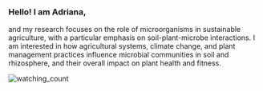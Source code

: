 ### Hello! I am Adriana,
and my research focuses on the role of microorganisms in sustainable agriculture, with a particular emphasis on soil-plant-microbe interactions. I am interested in how agricultural systems, climate change, and plant management practices influence microbial communities in soil and rhizosphere, and their overall impact on plant health and fitness.

</p>
<img src="https://komarev.com/ghpvc/?username=adrianagiongo&color=blue" alt="watching_count" />

<!--
**adrianagiongo/adrianagiongo** is a ✨ _special_ ✨ repository because its `README.md` (this file) appears on your GitHub profile.

Here are some ideas to get you started:
<img src="https://profile-counter.glitch.me/{adrianagiongo}/count.svg" alt="adrianagiongo :: Visitor's Count" />
- 🔭 I’m currently working on ...
- 🌱 I’m currently learning ...
- 👯 I’m looking to collaborate on ...
- 🤔 I’m looking for help with ...
- 💬 Ask me about ...
- 📫 How to reach me: ...
- 😄 Pronouns: ...
- ⚡ Fun fact: ...
-->
